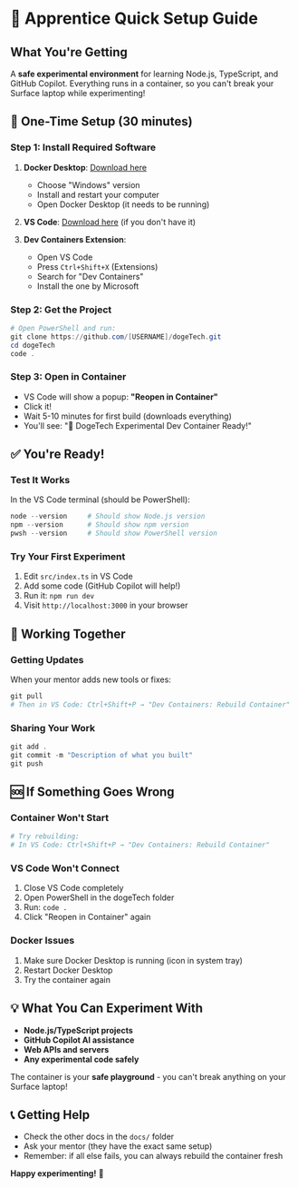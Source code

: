 # 👋 Apprentice Quick Setup Guide

## What You're Getting
A **safe experimental environment** for learning Node.js, TypeScript, and GitHub Copilot. Everything runs in a container, so you can't break your Surface laptop while experimenting!

## 🚀 One-Time Setup (30 minutes)

### Step 1: Install Required Software
1. **Docker Desktop**: [Download here](https://www.docker.com/products/docker-desktop/)
   - Choose "Windows" version
   - Install and restart your computer
   - Open Docker Desktop (it needs to be running)

2. **VS Code**: [Download here](https://code.visualstudio.com/) (if you don't have it)

3. **Dev Containers Extension**:
   - Open VS Code
   - Press `Ctrl+Shift+X` (Extensions)
   - Search for "Dev Containers"
   - Install the one by Microsoft

### Step 2: Get the Project
```powershell
# Open PowerShell and run:
git clone https://github.com/[USERNAME]/dogeTech.git
cd dogeTech
code .
```

### Step 3: Open in Container
- VS Code will show a popup: **"Reopen in Container"**
- Click it!
- Wait 5-10 minutes for first build (downloads everything)
- You'll see: "🚀 DogeTech Experimental Dev Container Ready!"

## ✅ You're Ready!

### Test It Works
In the VS Code terminal (should be PowerShell):
```powershell
node --version     # Should show Node.js version
npm --version      # Should show npm version
pwsh --version     # Should show PowerShell version
```

### Try Your First Experiment
1. Edit `src/index.ts` in VS Code
2. Add some code (GitHub Copilot will help!)
3. Run it: `npm run dev`
4. Visit `http://localhost:3000` in your browser

## 🤝 Working Together

### Getting Updates
When your mentor adds new tools or fixes:
```powershell
git pull
# Then in VS Code: Ctrl+Shift+P → "Dev Containers: Rebuild Container"
```

### Sharing Your Work
```powershell
git add .
git commit -m "Description of what you built"
git push
```

## 🆘 If Something Goes Wrong

### Container Won't Start
```powershell
# Try rebuilding:
# In VS Code: Ctrl+Shift+P → "Dev Containers: Rebuild Container"
```

### VS Code Won't Connect
1. Close VS Code completely
2. Open PowerShell in the dogeTech folder
3. Run: `code .`
4. Click "Reopen in Container" again

### Docker Issues
1. Make sure Docker Desktop is running (icon in system tray)
2. Restart Docker Desktop
3. Try the container again

## 💡 What You Can Experiment With

- **Node.js/TypeScript projects**
- **GitHub Copilot AI assistance**
- **Web APIs and servers**
- **Any experimental code safely**

The container is your **safe playground** - you can't break anything on your Surface laptop!

## 📞 Getting Help

- Check the other docs in the `docs/` folder
- Ask your mentor (they have the exact same setup)
- Remember: if all else fails, you can always rebuild the container fresh

**Happy experimenting!** 🚀